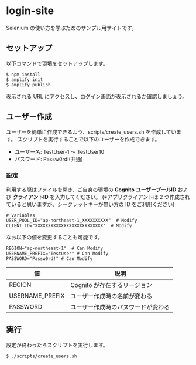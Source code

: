 # login-site

Selenium の使い方を学ぶためのサンプル用サイトです。

## セットアップ

以下コマンドで環境をセットアップします。

```
$ npm install
$ amplify init
$ amplify publish
```

表示される URL にアクセスし、ログイン画面が表示されるか確認しましょう。

## ユーザー作成

ユーザーを簡単に作成できるよう、scripts/create_users.sh を作成しています。
スクリプトを実行することで以下のユーザーを作成できます。

- ユーザー名: TestUser-1 〜 TestUser10
- パスワード: Passw0rd!(共通)

### 設定

利用する際はファイルを開き、ご自身の環境の **Cognito ユーザープールID** および **クライアントID** を入力してください。
(※アプリクライアントは 2 つ作成されていると思いますが、シークレットキーが無い方の ID をご利用ください)

```
# Variables
USER_POOL_ID="ap-northeast-1_XXXXXXXXXX"  # Modify
CLIENT_ID="XXXXXXXXXXXXXXXXXXXXXXXXXX"  # Modify
```

なお以下の値を変更することも可能です。

```
REGION="ap-northeast-1"  # Can Modify
USERNAME_PREFIX="TestUser" # Can Modify
PASSWORD="Passw0rd!" # Can Modify
```

| 値 | 説明 |
| -- | -- |
| REGION | Cognito が存在するリージョン |
| USERNAME_PREFIX | ユーザー作成時の名前が変わる |
| PASSWORD | ユーザー作成時のパスワードが変わる |

## 実行

設定が終わったらスクリプトを実行します。

```
$ ./scripts/create_users.sh
```



